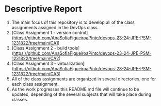 # Descriptive Report

1. The main focus of this repository is to develop all of the class assignments assigned in the DevOps class.
2. [Class Assignment 1 - version control] (https://github.com/AnaSofiaFigueiroaPinto/devops-23-24-JPE-PSM-1231822/tree/main/CA1)
3. [Class Assignment 2 - build tools] (https://github.com/AnaSofiaFigueiroaPinto/devops-23-24-JPE-PSM-1231822/tree/main/CA2)
4. [Class Assignment 3 - virtualization] (https://github.com/AnaSofiaFigueiroaPinto/devops-23-24-JPE-PSM-1231822/tree/main/CA3)
5. All of the class assignments are organized in several directories, one for each class assignment.
6. As the work progresses this README.md file will continue to be updated, depending of the several subjects that will take place during classes.
